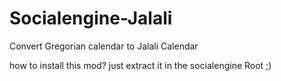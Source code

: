 # Socialengine-Jalali
Convert Gregorian calendar to Jalali Calendar

how to install this mod?
just extract it in the socialengine Root ;)
